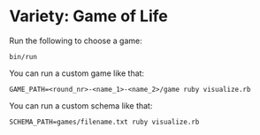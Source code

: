 # Variety: Game of Life

Run the following to choose a game:

    bin/run

You can run a custom game like that:

    GAME_PATH=<round_nr>-<name_1>-<name_2>/game ruby visualize.rb


You can run a custom schema like that:

    SCHEMA_PATH=games/filename.txt ruby visualize.rb
